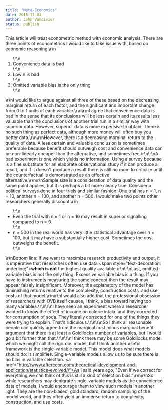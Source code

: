 ```yaml
---
title: "Meta-Economics"
date: 2015-11-01
author: John Vandivier
status: publish
---
```


This article will treat econometric method with economic analysis. There are three points of econometrics I would like to take issue with, based on economic reasoning:\r\n<ol>\r\n	<li>Convenience data is bad</li>\r\n	<li>Low n is bad</li>\r\n	<li>Omitted variable bias is the only thing</li>\r\n</ol>\r\nI would like to argue against all three of these based on the decreasing marginal return of each factor, and the significant and important change from 0 to 1 units of each variable.\r\n\r\nI agree that convenience data is bad in the sense that its conclusions will be less certain and its results less valuable than the conclusions of another trial run in a similar way with superior data. However, superior data is more expensive to obtain. There is no such thing as perfect data, although more money will often buy you better data.\r\n\r\nHowever, there is a decreasing marginal return to the quality of data. A less certain and valuable conclusion is sometimes preferable because benefit should outweigh cost and convenience data can be non-linearly cheaper than the alternative, and sometimes free.\r\n\r\nA bad experiment is one which yields no information. Using a survey because is a fine substitute for an elaborate observational study if it can produce a result, and if it doesn't produce a result there is still no room to criticize until the counterfactual is demonstrated as an effective alternative.\r\n\r\nSample size is a consideration of data quality and the same point applies, but it is perhaps a bit more clearly true. Consider a political surveys done in four trials and similar fashion. One trial has n = 1, n = 10, another n = 100, and another n = 500. I would make two points other researchers generally discount:\r\n<ul>\r\n	<li>Even the trial with n = 1 or n = 10 may result in superior signalling compared to n = 0.</li>\r\n	<li>n = 500 in the real world has very little statistical advantage over n = 100, but it may have a substantially higher cost. Sometimes the cost outweighs the benefit.</li>\r\n</ul>\r\nBottom line: If we want to maximize research productivity and output, it is imperative that researchers often use data <span style=\"text-decoration: underline;\"><strong>which is not</strong></span> the highest quality available.\r\n\r\nLast, omitted variable bias is not the only thing: Excessive variable bias is a thing. If you have to instruments measuring the same concept then the result may appear falsely insignificant. Moreover, the explanatory of the model has diminishing returns relative to the complexity, construction costs, and use costs of that model.\r\n\r\nI would also add that the professional obsession of researchers with OVB itself causes, I think, a bias toward having too many variables.\r\n\r\nI have seen an experiment where a researcher wanted to know the effect of income on calorie intake and they corrected for consumption of soda. They literally corrected for one of the things they were trying to explain. That's ridiculous.\r\n\r\nSo I think all reasonable people can quickly agree from the marginal cost minus marginal benefit argument that there is at least a Goldilocks number of variables, but I would go a bit further than that.\r\n\r\nI think there may be some Goldilocks model which we might call the rigorous model, but I think another useful framework is the single-variable model. This model does what models should do: It simplifies. Single-variable models allow us to be sure there is no bias in variable selection. <a href=\"http://www.afterecon.com/theoretical-development-and-application/statistics-evolved/\">As I said years ago</a>, \"Even if we correct for everything we can think of this is still a kind of selection bias.\"\r\n\r\nSo while researchers may denigrate single-variable models as the convenience data of models, I would encourage them to view such models in another light: They are the non-biased, gold standard, random sampling of the model world, and they often yield an immense return to complexity, construction, and use costs.